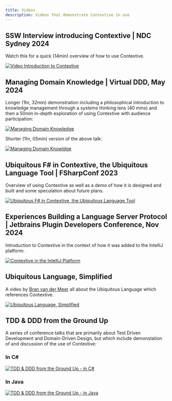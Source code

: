 ```yaml
---
title: Videos
description: Videos that demonstrate Contextive in use
---
```

## SSW Interview introducing Contextive | NDC Sydney 2024

Watch this for a quick (14min) overview of how to use Contextive.

[![Video Introduction to Contextive](https://img.youtube.com/vi/Y_HzdX7nHo0/0.jpg)](https://www.youtube.com/watch?v=Y_HzdX7nHo0)

## Managing Domain Knowledge | Virtual DDD, May 2024

Longer (1hr, 32min) demonstration including a philosophical introduction to knowledge management through a systems thinking lens (40 mins) and then a 50min in-depth exploration of using Contextive with audience participation:

[![Managing Domain Knowledge](https://img.youtube.com/vi/uk7hCIRJmW4/0.jpg)](https://www.youtube.com/watch?v=uk7hCIRJmW4)

Shorter (1hr, 05min) version of the above talk:

[![Managing Domain Knowldge](https://img.youtube.com/vi/03giAunlhZ4/0.jpg)](https://www.youtube.com/watch?v=03giAunlhZ4)

## Ubiquitous F# in Contextive, the Ubiquitous Language Tool | FSharpConf 2023

Overview of using Contextive as well as a demo of how it is designed and built and some speculation about future plans.

[![Ubiquitous F# in Contextive, the Ubiquitous Language Tool](https://img.youtube.com/vi/bf1as7nTFEY/0.jpg)](https://www.youtube.com/watch?v=bf1as7nTFEY)

## Experiences Building a Language Server Protocol | Jetbrains Plugin Developers Conference, Nov 2024

Introduction to Contextive in the context of how it was added to the IntelliJ platform:

[![Contextive in the IntelliJ Platform](https://img.youtube.com/vi/N4bkzOqxI4E/0.jpg)](https://www.youtube.com/watch?v=N4bkzOqxI4E)

## Ubiquitous Language, Simplified

A video by [Bran van der Meer](https://bran.name/) all about the Ubiquitous Language which references Contextive.

[![Ubiquitous Language, Simplified](https://img.youtube.com/vi/E838kPCTKmU/0.jpg)](https://www.youtube.com/watch?v=E838kPCTKmU)

## TDD & DDD from the Ground Up

A series of conference talks that are primarily about Test Driven Development and Domain-Driven Design, but which include demonstation of and discussion of the use of Contextive:

### In C#

[![TDD & DDD from the Ground Up - in C#](https://img.youtube.com/vi/gXz7gKtRVpM/0.jpg)](https://www.youtube.com/watch?v=gXz7gKtRVpM)

### In Java

[![TDD & DDD from the Ground Up - in Java](https://img.youtube.com/vi/1WBIUYJVnok/0.jpg)](https://www.youtube.com/watch?v=1WBIUYJVnok)

